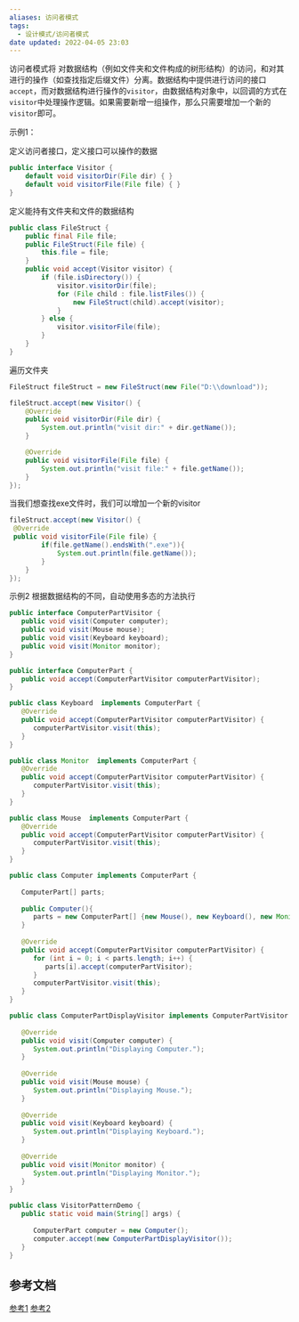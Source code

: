 ```yaml
---
aliases: 访问者模式
tags:
  - 设计模式/访问者模式
date updated: 2022-04-05 23:03
---
```


访问者模式将 对数据结构（例如文件夹和文件构成的树形结构）的访问，和对其进行的操作（如查找指定后缀文件）分离。数据结构中提供进行访问的接口`accept`，而对数据结构进行操作的`visitor`，由数据结构对象中，以回调的方式在`visitor`中处理操作逻辑。如果需要新增一组操作，那么只需要增加一个新的`visitor`即可。

示例1：

定义访问者接口，定义接口可以操作的数据

```java
public interface Visitor {  
    default void visitorDir(File dir) { }  
    default void visitorFile(File file) { }
}
```

定义能持有文件夹和文件的数据结构

```java
public class FileStruct {
	public final File file;
	public FileStruct(File file) {
		this.file = file;
	}
	public void accept(Visitor visitor) {
		if (file.isDirectory()) {
			visitor.visitorDir(file);
			for (File child : file.listFiles()) {
				new FileStruct(child).accept(visitor);
			}
		} else {
			visitor.visitorFile(file);
		}
	}
}
```

遍历文件夹

```java
FileStruct fileStruct = new FileStruct(new File("D:\\download"));

fileStruct.accept(new Visitor() {
	@Override
	public void visitorDir(File dir) {
		System.out.println("visit dir:" + dir.getName());
	}

	@Override
	public void visitorFile(File file) {
		System.out.println("visit file:" + file.getName());
	}
});
```

当我们想查找exe文件时，我们可以增加一个新的visitor

```java
fileStruct.accept(new Visitor() {  
 @Override  
 public void visitorFile(File file) {  
        if(file.getName().endsWith(".exe")){  
            System.out.println(file.getName());  
        }  
    }  
});
```

示例2
根据数据结构的不同，自动使用多态的方法执行

```java
public interface ComputerPartVisitor {
   public void visit(Computer computer);
   public void visit(Mouse mouse);
   public void visit(Keyboard keyboard);
   public void visit(Monitor monitor);
}
```

```java
public interface ComputerPart {
   public void accept(ComputerPartVisitor computerPartVisitor);
}
```

```java
public class Keyboard  implements ComputerPart {
   @Override
   public void accept(ComputerPartVisitor computerPartVisitor) {
      computerPartVisitor.visit(this);
   }
}
```

```java
public class Monitor  implements ComputerPart {
   @Override
   public void accept(ComputerPartVisitor computerPartVisitor) {
      computerPartVisitor.visit(this);
   }
}
```

```java
public class Mouse  implements ComputerPart {
   @Override
   public void accept(ComputerPartVisitor computerPartVisitor) {
      computerPartVisitor.visit(this);
   }
}
```

```java
public class Computer implements ComputerPart {
	
   ComputerPart[] parts;
	
   public Computer(){
      parts = new ComputerPart[] {new Mouse(), new Keyboard(), new Monitor()};      
   } 
 
   @Override
   public void accept(ComputerPartVisitor computerPartVisitor) {
      for (int i = 0; i < parts.length; i++) {
         parts[i].accept(computerPartVisitor);
      }
      computerPartVisitor.visit(this);
   }
}
```

```java
public class ComputerPartDisplayVisitor implements ComputerPartVisitor {
 
   @Override
   public void visit(Computer computer) {
      System.out.println("Displaying Computer.");
   }
 
   @Override
   public void visit(Mouse mouse) {
      System.out.println("Displaying Mouse.");
   }
 
   @Override
   public void visit(Keyboard keyboard) {
      System.out.println("Displaying Keyboard.");
   }
 
   @Override
   public void visit(Monitor monitor) {
      System.out.println("Displaying Monitor.");
   }
}
```

```java
public class VisitorPatternDemo {
   public static void main(String[] args) {
 
      ComputerPart computer = new Computer();
      computer.accept(new ComputerPartDisplayVisitor());
   }
}
```

## 参考文档

[参考1](https://www.liaoxuefeng.com/wiki/1252599548343744/1281319659110433)
[参考2](https://www.runoob.com/design-pattern/visitor-pattern.html)
